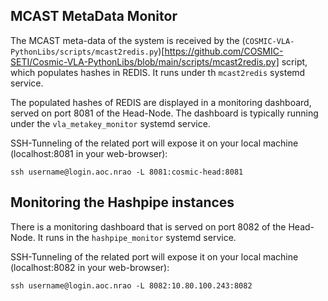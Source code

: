 ## MCAST MetaData Monitor

The MCAST meta-data of the system is received by the (`COSMIC-VLA-PythonLibs/scripts/mcast2redis.py`)[https://github.com/COSMIC-SETI/Cosmic-VLA-PythonLibs/blob/main/scripts/mcast2redis.py] script, which populates hashes in REDIS. It runs under th `mcast2redis` systemd service.

The populated hashes of REDIS are displayed in a monitoring dashboard, served on port 8081 of the Head-Node. The dashboard is typically running under the `vla_metakey_monitor` systemd service.

SSH-Tunneling of the related port will expose it on your local machine (localhost:8081 in your web-browser):
```
ssh username@login.aoc.nrao -L 8081:cosmic-head:8081
```

## Monitoring the Hashpipe instances

There is a monitoring dashboard that is served on port 8082 of the Head-Node. It runs in the `hashpipe_monitor` systemd service.

SSH-Tunneling of the related port will expose it on your local machine (localhost:8082 in your web-browser):
```
ssh username@login.aoc.nrao -L 8082:10.80.100.243:8082
```
